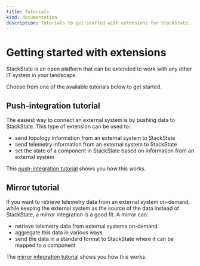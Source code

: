 ```yaml
---
title: Tutorials
kind: documentation
description: Tutorials to get started with extensions for StackState.
---
```


# Getting started with extensions

StackState is an open platform that can be extended to work with any other IT system in your landscape.

Choose from one of the available tutorials below to get started.

## Push-integration tutorial

The easiest way to connect an external system is by pushing data to StackState. This type of extension can be used to:

* send topology information from an external system to StackState
* send telemetry information from an external system to StackState
* set the state of a component in StackState based on information from an external system

This [push-integration tutorial](push_integration_tutorial.md) shows you how this works.

## Mirror tutorial

If you want to retrieve telemetry data from an external system on-demand, while keeping the external system as the source of the data instead of StackState, a mirror integration is a good fit. A mirror can:

* retrieve telemetry data from external systems on-demand
* aggregate this data in various ways
* send the data in a standard format to StackState where it can be mapped to a component

The [mirror integration tutorial](mirror_tutorial.md) shows you how this works.
